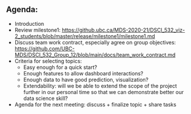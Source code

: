 ## Agenda:
* Introduction
* Review milestone1: https://github.ubc.ca/MDS-2020-21/DSCI_532_viz-2_students/blob/master/release/milestone1/milestone1.md
* Discuss team work contract, especially agree on group objectives: https://github.com/UBC-MDS/DSCI_532_Group_12/blob/main/docs/team_work_contract.md 
* Criteria for selecting topics:
  * Easy enough for a quick start?
  * Enough features to allow dashboard interactions?
  * Enough data to have good prediction, visualization? 
  * Extendability: will we be able to extend the scope of the project further in our personal time so that we can demonstrate better our data science skill?
* Agenda for the next meeting: discuss + finalize topic + share tasks
